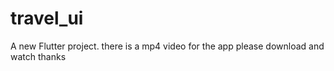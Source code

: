 # travel_ui

A new Flutter project.
 there is a mp4  video for the app 
 please download and watch thanks
